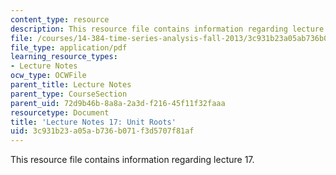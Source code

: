 ```yaml
---
content_type: resource
description: This resource file contains information regarding lecture 17.
file: /courses/14-384-time-series-analysis-fall-2013/3c931b23a05ab736b071f3d5707f81af_MIT14_384F13_lec17.pdf
file_type: application/pdf
learning_resource_types:
- Lecture Notes
ocw_type: OCWFile
parent_title: Lecture Notes
parent_type: CourseSection
parent_uid: 72d9b46b-8a8a-2a3d-f216-45f11f32faaa
resourcetype: Document
title: 'Lecture Notes 17: Unit Roots'
uid: 3c931b23-a05a-b736-b071-f3d5707f81af
---
```

This resource file contains information regarding lecture 17.

